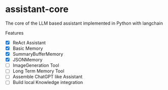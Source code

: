 # assistant-core
The core of the LLM based assistant implemented in Python with langchain

Features
- [x] ReAct Assistant
- [x] Basic Memory
- [x] SummaryBufferMemory
- [x] JSONMemory
- [ ] ImageGeneration Tool
- [ ] Long Term Memory Tool
- [ ] Assemble ChatGPT like Assistant
- [ ] Build local Knowledge integration